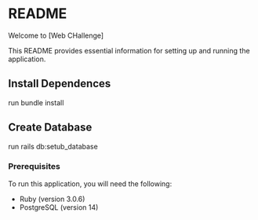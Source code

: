 # README

Welcome to [Web CHallenge]

This README provides essential information for setting up and running the application.

## Install Dependences 

run bundle install

## Create Database

run rails db:setub_database

### Prerequisites

To run this application, you will need the following:

- Ruby (version 3.0.6)
- PostgreSQL (version 14)

